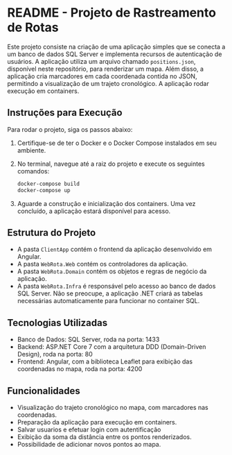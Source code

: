 # README - Projeto de Rastreamento de Rotas

Este projeto consiste na criação de uma aplicação simples que se conecta a um banco de dados SQL Server e implementa recursos de autenticação de usuários. A aplicação utiliza um arquivo chamado `positions.json`, disponível neste repositório, para renderizar um mapa. Além disso, a aplicação cria marcadores em cada coordenada contida no JSON, permitindo a visualização de um trajeto cronológico. A aplicação rodar execução em containers.

## Instruções para Execução

Para rodar o projeto, siga os passos abaixo:

1. Certifique-se de ter o Docker e o Docker Compose instalados em seu ambiente.

2. No terminal, navegue até a raiz do projeto e execute os seguintes comandos:

   ```bash
   docker-compose build
   docker-compose up
   ```

3. Aguarde a construção e inicialização dos containers. Uma vez concluído, a aplicação estará disponível para acesso.

## Estrutura do Projeto

- A pasta `ClientApp` contém o frontend da aplicação desenvolvido em Angular.
- A pasta `WebRota.Web` contém os controladores da aplicação.
- A pasta `WebRota.Domain` contém os objetos e regras de negócio da aplicação.
- A pasta `WebRota.Infra` é responsável pelo acesso ao banco de dados SQL Server. Não se preocupe, a aplicação .NET criará as tabelas necessárias automaticamente para funcionar no container SQL.

## Tecnologias Utilizadas

- Banco de Dados: SQL Server, roda na porta: 1433
- Backend: ASP.NET Core 7 com a arquitetura DDD (Domain-Driven Design), roda na porta: 80
- Frontend: Angular, com a biblioteca Leaflet para exibição das coordenadas no mapa, roda na porta: 4200

## Funcionalidades

- Visualização do trajeto cronológico no mapa, com marcadores nas coordenadas.
- Preparação da aplicação para execução em containers.
- Salvar usuarios e efetuar login com autentificação
- Exibição da soma da distância entre os pontos renderizados.
- Possibilidade de adicionar novos pontos ao mapa.
